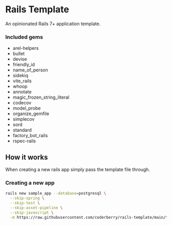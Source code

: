 # Rails Template

An opinionated Rails 7+ application template.

### Included gems

- arel-helpers
- bullet
- devise
- friendly_id
- name_of_person
- sidekiq
- vite_rails
- whoop
- annotate
- magic_frozen_string_literal
- codecov
- model_probe
- organize_gemfile
- simplecov
- sord
- standard
- factory_bot_rails
- rspec-rails

## How it works

When creating a new rails app simply pass the template file through.

### Creating a new app

```bash
rails new sample_app --database=postgresql \
  --skip-spring \
  --skip-test \
  --skip-asset-pipeline \
  --skip-javascript \
  -m https://raw.githubusercontent.com/coderberry/rails-template/main/template.rb
```

